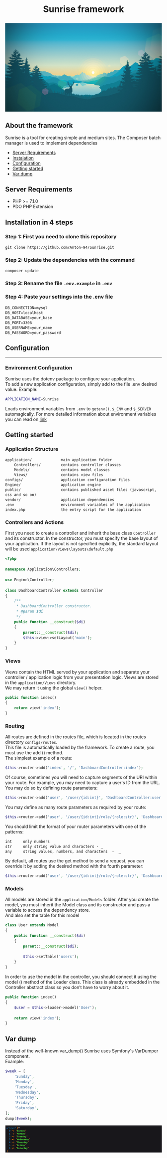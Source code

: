 **<p align="center">Sunrise framework</p>**
=====================
![Sunrise image](public/images/background.jpg)

**About the framework**
---------------------

Sunrise is a tool for creating simple and medium sites.
The Composer batch manager is used to implement dependencies

* [Server Requirements](#server-requirements)
* [Instalation](#installation-in-4-steps)
* [Configuration](##Configuration)
* [Getting started](#Getting-started)
* [Var dump](#Var-dump)

## Server Requirements


* PHP >= 7.1.0
* PDO PHP Extension

## Installation in 4 steps


### **Step 1: First you need to clone this repository**


```
git clone https://github.com/Anton-94/Sunrise.git
```

### **Step 2: Update the dependencies with the command**

```
composer update
```

### **Step 3: Rename the file ```.env.example``` in ```.env```**

### **Step 4: Paste your settings into the .env file**

```
DB_CONNECTION=mysql
DB_HOST=localhost
DB_DATABASE=your_base
DB_PORT=3306
DB_USERNAME=your_name
DB_PASSWORD=your_password

```
## Configuration
-------------------
### **Environment Configuration**

Sunrise uses the dotenv package to configure your application.  
To add a new application configuration, simply add to the file .env desired value. Example:

```bash
APPLICATION_NAME=Sunrise
```
Loads environment variables from ```.env``` to ```getenv()```, ```$_ENV``` and ```$_SERVER``` automagically.
For more detailed information about environment variables you can read on [link](https://github.com/vlucas/phpdotenv)

**Getting started**
-------------------
### **Application Structure**
```
application/             main application folder
    Controllers/         contains controller classes
    Models/              contains model classes
    Views/               contains view files
configs/                 application configuration files
Engine/                  application engine
public/                  contains published asset files (javascript, css and so on)
vendor/                  application dependencies
.env                     environment variables of the application
index.php                the entry script for the application
```
### **Controllers and Actions**

First you need to create a controller and inherit the base class ```Controller``` and its constructor.
In the constructor, you must specify the base layout of your application. If the layout is not specified explicitly, the standard layout will be used ```application\Views\layouts\default.php``` 
```php
<?php

namespace Application\Controllers;

use Engine\Controller;

class DashboardController extends Controller
{
    /**
     * DashboardController constructor.
     * @param $di
     */
    public function __construct($di)
    {
        parent::__construct($di);
        $this->view->setLayout('main');
    }
}
```

### **Views**

Views contain the HTML served by your application and separate your controller / application logic from your presentation logic.
Views are stored in the ```application/Views``` directory.  
We may return it using the global ```view()``` helper.
```php
public function index()
{
    return view('index');
}
```
### **Routing**

All routes are defined in the routes file, which is located in the routes directory ```configs/routes```.  
This file is automatically loaded by the framework. To create a route, you must use the add () method.  
The simplest example of a route:
```php
$this->router->add('index', '/', 'DashboardController:index');
```
 
Of course, sometimes you will need to capture segments of the URI within your route. For example, you may need to capture a user's ID from the URL. You may do so by defining route parameters:
```php
$this->router->add('user', '/user/{id:int}', 'DashboardController:user');
```
You may define as many route parameters as required by your route:
```php
$this->router->add('user', '/user/{id:int}/role/{role:str}', 'DashboardController:user');
```
You should limit the format of your router parameters with one of the patterns:
```
int     only numbers
str     only string value and characters - _
any     string values, numbers, and characters  -  _
```
By default, all routes use the get method to send a request, you can override it by adding the desired method with the fourth parameter:
```php
$this->router->add('user', '/user/{id:int}/role/{role:str}', 'DashboardController:user', 'POST');
```
### **Models**
All models are stored in the ```application/Models``` folder.
After you create the model, you must inherit the Model class and its constructor and pass a variable to access the dependency store.  
And also set the table for this model
```php
class User extends Model
{
    public function __construct($di)
    {
        parent::__construct($di);

        $this->setTable('users');
    }
}
```
In order to use the model in the controller, you should connect it using the model () method of the Loader class. This class is already embedded in the Controller abstract class so you don’t have to worry about it.
```php
public function index()
{
    $user = $this->loader->model('User');

    return view('index');
}
```
**Var dump**
-------------------
Instead of the well-known var_dump() Sunrise uses Symfony's VarDumper component.  
Example:
```php
$week = [
    'Sunday',
    'Monday',
    'Tuesday',
    'Wednesday',
    'Thursday',
    'Friday',
    'Saturday',
];
dump($week);
```
![dump image](public/images/dump.jpg)
